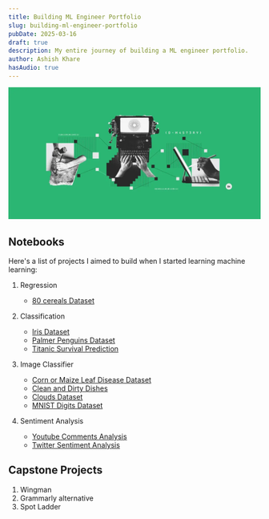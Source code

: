 ```yaml
---
title: Building ML Engineer Portfolio
slug: building-ml-engineer-portfolio
pubDate: 2025-03-16
draft: true
description: My entire journey of building a ML engineer portfolio.
author: Ashish Khare
hasAudio: true
---
```


![banner](./assets/building-ml-engineer-portfolio/banner.webp)

## Notebooks

Here's a list of projects I aimed to build when I started learning machine learning:

1. Regression

   - [80 cereals Dataset](https://www.kaggle.com/code/ashishk1331/80-cereals)

1. Classification

   - [Iris Dataset](https://www.kaggle.com/code/ashishk1331/iris-dataset)
   - [Palmer Penguins Dataset](https://www.kaggle.com/code/ashishk1331/palmer-penguins)
   - [Titanic Survival Prediction](https://www.kaggle.com/code/ashishk1331/titanic-disaster)

1. Image Classifier

   - [Corn or Maize Leaf Disease Dataset](https://www.kaggle.com/code/ashishk1331/corn-or-maize-leaf-disease-dataset)
   - [Clean and Dirty Dishes](https://www.kaggle.com/code/ashishk1331/clean-and-dirty-dishes)
   - [Clouds Dataset](https://www.kaggle.com/code/ashishk1331/clouds-nn)
   - [MNIST Digits Dataset](https://www.kaggle.com/code/ashishk1331/mnist-dataset)

1. Sentiment Analysis

   - [Youtube Comments Analysis](https://www.kaggle.com/code/ashishk1331/youtube-comments-analysis-nn)
   - [Twitter Sentiment Analysis](https://www.kaggle.com/code/ashishk1331/twitter-sentiment-analysis)

## Capstone Projects

1. Wingman
2. Grammarly alternative
3. Spot Ladder
